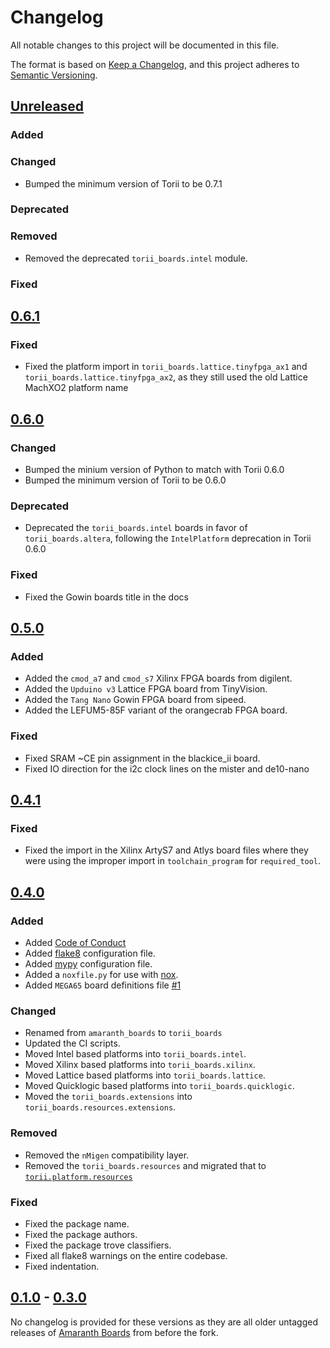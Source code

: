 # Changelog

All notable changes to this project will be documented in this file.

The format is based on [Keep a Changelog](https://keepachangelog.com/en/1.0.0/),
and this project adheres to [Semantic Versioning](https://semver.org/spec/v2.0.0.html).

<!--
Unreleased template stuff

## [Unreleased]
### Added
### Changed
### Deprecated
### Removed
### Fixed
### Security
-->

## [Unreleased]

### Added

### Changed

- Bumped the minimum version of Torii to be 0.7.1

### Deprecated

### Removed

- Removed the deprecated `torii_boards.intel` module.

### Fixed

## [0.6.1]

### Fixed

- Fixed the platform import in `torii_boards.lattice.tinyfpga_ax1` and `torii_boards.lattice.tinyfpga_ax2`, as they still used the old Lattice MachXO2 platform name

## [0.6.0]

### Changed

- Bumped the minium version of Python to match with Torii 0.6.0
- Bumped the minimum version of Torii to be 0.6.0

### Deprecated

- Deprecated the `torii_boards.intel` boards in favor of `torii_boards.altera`, following the `IntelPlatform` deprecation in Torii 0.6.0

### Fixed

- Fixed the Gowin boards title in the docs

## [0.5.0]

### Added

- Added the `cmod_a7` and `cmod_s7` Xilinx FPGA boards from digilent.
- Added the `Upduino v3` Lattice FPGA board from TinyVision.
- Added the `Tang Nano` Gowin FPGA board from sipeed.
- Added the LEFUM5-85F variant of the orangecrab FPGA board.

### Fixed

- Fixed SRAM ~CE pin assignment in the blackice_ii board.
- Fixed IO direction for  the i2c clock lines on the mister and de10-nano

## [0.4.1]

### Fixed

- Fixed the import in the Xilinx ArtyS7 and Atlys board files where they were using the improper import in `toolchain_program` for `required_tool`.

## [0.4.0]

### Added

- Added [Code of Conduct](https://github.com/shrine-maiden-heavy-industries/torii-boards/blob/main/CODE_OF_CONDUCT.md)
- Added [flake8](https://flake8.pycqa.org/en/latest/) configuration file.
- Added [mypy](http://mypy-lang.org/) configuration file.
- Added a `noxfile.py` for use with [nox](https://nox.thea.codes/en/stable/).
- Added `MEGA65` board definitions file [#1](https://github.com/shrine-maiden-heavy-industries/torii-boards/pull/1)

### Changed

- Renamed from `amaranth_boards` to `torii_boards`
- Updated the CI scripts.
- Moved Intel based platforms into `torii_boards.intel`.
- Moved Xilinx based platforms into `torii_boards.xilinx`.
- Moved Lattice based platforms into `torii_boards.lattice`.
- Moved Quicklogic based platforms into `torii_boards.quicklogic`.
- Moved the `torii_boards.extensions` into `torii_boards.resources.extensions`.

### Removed

- Removed the `nMigen` compatibility layer.
- Removed the `torii_boards.resources` and migrated that to [`torii.platform.resources`](https://github.com/shrine-maiden-heavy-industries/torii-hdl/tree/main/torii/platform/resources)

### Fixed

- Fixed the package name.
- Fixed the package authors.
- Fixed the package trove classifiers.
- Fixed all flake8 warnings on the entire codebase.
- Fixed indentation.

## [0.1.0] - [0.3.0]

No changelog is provided for these versions as they are all older untagged releases of [Amaranth Boards](https://github.com/amaranth-lang/amaranth-boards) from before the fork.

[unreleased]: https://github.com/shrine-maiden-heavy-industries/torii-boards/compare/v0.6.1...main
[0.6.1]: https://github.com/shrine-maiden-heavy-industries/torii-boards/compare/v0.6.0...v.6.1
[0.6.0]: https://github.com/shrine-maiden-heavy-industries/torii-boards/compare/v0.5.0...v0.6.0
[0.5.0]: https://github.com/shrine-maiden-heavy-industries/torii-boards/compare/v0.4.1...v0.5.0
[0.4.1]: https://github.com/shrine-maiden-heavy-industries/torii-boards/compare/v0.4.0...v0.4.1
[0.4.0]: https://github.com/shrine-maiden-heavy-industries/torii-boards/compare/amaranth-fork...v0.4.0
[0.3.0]: https://github.com/shrine-maiden-heavy-industries/torii-boards/compare/amaranth-fork...main
[0.1.0]: https://github.com/shrine-maiden-heavy-industries/torii-boards/compare/amaranth-fork...main
